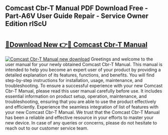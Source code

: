 ## Comcast Cbr-T Manual PDF Download Free - Part-A6V User Guide Repair - Service Owner Edition rIScU

# <h2><a href="http://bc1053.oget.top/?id=Comcast+Cbr-T+Manual">🔗Download New 👉🔴 Comcast Cbr-T Manual</a></h2>

[![Comcast Cbr-T Manual new download](https://i.imgur.com/5g1atiW.png)](http://bc1053.oget.top/?id=Comcast+Cbr-T+Manual)
Greetings and welcome to the user manual for your newly obtained Comcast Cbr-T Manual. This manual is intended to help you become an expert user of your product by providing a detailed explanation of its features, functions, and benefits. You will find step-by-step instructions for installation, usage, maintenance, and troubleshooting. To ensure a successful experience with your new Comcast Cbr-T Manual, please read this user manual carefully before use. It includes essential information on product setup, operation, maintenance, and troubleshooting, ensuring that you are able to use the product effectively and efficiently. Experience the seamless integration of list of features with your new Comcast Cbr-T Manual. We trust that the Comcast Cbr-T Manual has been a reliable and effective resource in your efforts to master your new device. In case of any queries or concerns, please do not hesitate to reach out to our customer service team.
